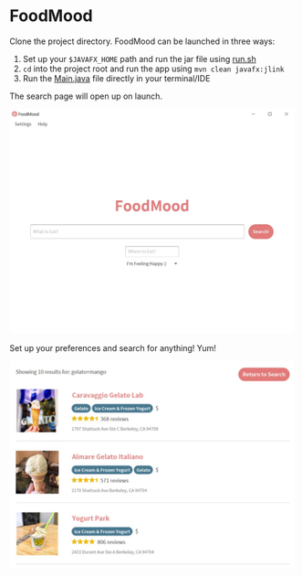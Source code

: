 # FoodMood
Clone the project directory. FoodMood can be launched in three ways:
1. Set up your `$JAVAFX_HOME` path and run the jar file using [run.sh](out/artifacts/project_jar/run.sh)
2. `cd` into the project root and run the app using `mvn clean javafx:jlink`
3. Run the [Main.java](src/main/java/com/foodmood/Main.java) file directly in your terminal/IDE

The search page will open up on launch.

<p align="left">
  <img src="../img/search.jpg" width="500">
</p>

Set up your preferences and search for anything! Yum!  

<p align="left">
  <img src="../img/results.jpg" width="500">
</p>
